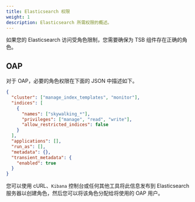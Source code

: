 ```yaml
---
title: Elasticsearch 权限
weight: 1
description: Elasticsearch 所需权限的概述。
---
```


如果您的 Elasticsearch 访问受角色限制，您需要确保为 TSB 组件存在正确的角色。

## OAP

对于 OAP，必要的角色权限在下面的 JSON 中描述如下。

```json
{
  "cluster": ["manage_index_templates", "monitor"],
  "indices": [
    {
      "names": ["skywalking_*"],
      "privileges": ["manage", "read", "write"],
      "allow_restricted_indices": false
    }
  ],
  "applications": [],
  "run_as": [],
  "metadata": {},
  "transient_metadata": {
    "enabled": true
  }
}
```

您可以使用 cURL、`Kibana` 控制台或任何其他工具将此信息发布到 Elasticsearch 服务器以创建角色，然后您可以将该角色分配给将使用的 OAP 用户。